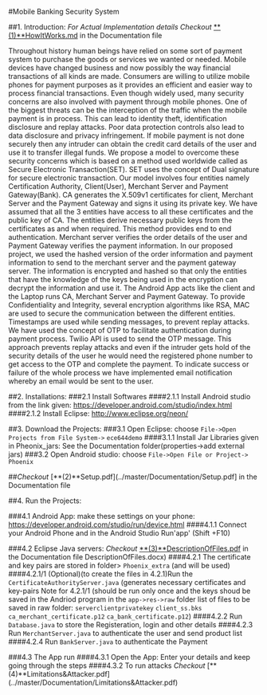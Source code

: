 #Mobile Banking Security System

##1. Introduction: *For Actual Implementation details Checkout* [**(1)**HowItWorks.md](../master/Documentation/HowItWorks.pdf) in the Documentation file

Throughout history human beings have relied on some sort of payment system to purchase the goods or services we wanted or needed. Mobile devices have changed business and now possibly the way financial transactions of all kinds are made. Consumers are willing to utilize mobile phones for payment purposes as it provides an efficient and easier way to process financial transactions. 
Even though widely used, many security concerns are also involved with payment through mobile phones. One of the biggest threats can be the interception of the traffic when the mobile payment is in process. This can lead to identity theft, identification disclosure and replay attacks. Poor data protection controls also lead to data disclosure and privacy infringement. If mobile payment is not done securely then any intruder can obtain the credit card details of the user and use it to transfer illegal funds.
We propose a model to overcome these security concerns which is based on a method used worldwide called as Secure Electronic Transaction(SET). SET uses the concept of Dual signature for secure electronic transaction. Our model involves four entities namely Certification Authority, Client(User), Merchant Server and Payment Gateway(Bank). CA generates the X.509v1 certificates for client, Merchant Server and the Payment Gateway and signs it using its private key. We have assumed that all the 3 entities have access to all these certificates and the public key of CA. The entities derive necessary public keys from the certificates as and when required. This method provides end to end authentication. Merchant server verifies the order details of the user and Payment Gateway verifies the payment information. In our proposed project, we used the hashed version of the order information and payment information to send to the merchant server and the payment gateway server. The information is encrypted and hashed so that only the entities that have the knowledge of the keys being used in the encryption can decrypt the information and use it.
The Android App acts like the client and the Laptop runs CA, Merchant Server and Payment Gateway. To provide Confidentiality and Integrity, several encryption algorithms like RSA, MAC are used to secure the communication between the different entities. Timestamps are used while sending messages, to prevent replay attacks. We have used the concept of OTP to facilitate authentication during payment process. Twilio API is used to send the OTP message. This approach prevents replay attacks and even if the intruder gets hold of the security details of the user he would need the registered phone number to get access to the OTP and complete the payment. To indicate success or failure of the whole process we have implemented email notification whereby an email would be sent to the user.

##2. Installations:
###2.1 Install Softwares
####2.1.1 Install Android studio from the link given:   https://developer.android.com/studio/index.html
####2.1.2 Install Eclipse: http://www.eclipse.org/neon/

##3. Download the Projects:
###3.1 Open Eclipse: choose `File->Open Projects from File System->` <path> `ece644demo`
####3.1.1 Install Jar Libraries given in Pheonix_jars: See the Documentation folder(properties->add external jars)
###3.2 Open Android studio: choose `File->Open File or Project->` <path> `Phoenix`

##*Checkout* [**(2)**Setup.pdf](../master/Documentation/Setup.pdf] in the Documentation file

##4. Run the Projects:

###4.1 Android App: make these settings on your phone: https://developer.android.com/studio/run/device.html
####4.1.1 Connect your Android Phone and in the Android Studio Run'app' (Shift +F10)

###4.2 Eclipse Java servers: *Checkout* [**(3)**DescriptionOfFiles.pdf](../master/Documentation/DescriptionOfFiles.pdf) in the Documentation file DescriptionOfFiles.docx)
####4.2.1 The certificate and key pairs are stored in folder> `Phoenix_extra` (and will be used)
####4.2.1/1 (Optional)(to create the files in 4.2.1)Run the `CertificateAuthorityServer.java` (generates necessary certificates and key-pairs
Note for 4.2.1/1 (should be run only once and the keys shoud be saved in the Andriod program in the `app->res->raw` folder
list of files to be saved in raw folder:
`serverclientprivatekey`
`client_ss.bks`
`ca_merchant_certificate.p12`
`ca_bank_certificate.p12`)
####4.2.2 Run `Database.java` to store the Registeration, login and other details
####4.2.3 Run `MerchantServer.java` to authenticate the user and send product list  
####4.2.4 Run `BankServer.java` to authenticate the Payment  

###4.3 The App run
####4.3.1 Open the App: Enter your details and keep going through the steps
####4.3.2 To run attacks *Checkout* [**(4)**Limitations&Attacker.pdf] (../master/Documentation/Limitations&Attacker.pdf)
